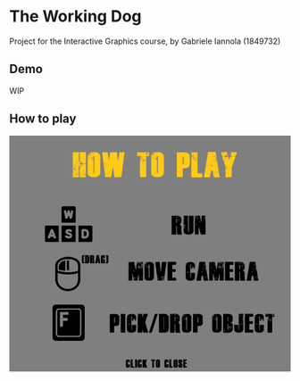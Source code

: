 # The Working Dog

Project for the Interactive Graphics course, by Gabriele Iannola (1849732)

## Demo

WIP

## How to play

![App Screenshot](./textures/dsBuffer.bmp.png?raw=true "Game controls")



